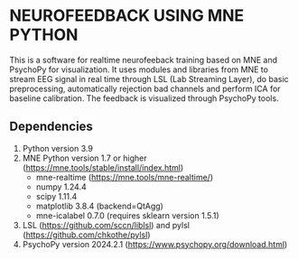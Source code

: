 # NEUROFEEDBACK USING MNE PYTHON
This is a software for realtime neurofeeback training based on MNE and PsychoPy for visualization.
It uses modules and libraries from MNE to stream EEG signal in real time through LSL (Lab Streaming Layer), do basic preprocessing, 
automatically rejection bad channels and perform ICA for baseline calibration. The feedback is visualized through PsychoPy tools. 

## Dependencies
1. Python version 3.9 
2. MNE Python version 1.7 or higher (https://mne.tools/stable/install/index.html)
   + mne-realtime (https://mne.tools/mne-realtime/)
   + numpy             1.24.4
   + scipy             1.11.4
   + matplotlib        3.8.4 (backend=QtAgg)
   + mne-icalabel      0.7.0 (requires sklearn version 1.5.1)
3. LSL (https://github.com/sccn/liblsl) and pylsl (https://github.com/chkothe/pylsl)
4. PsychoPy version 2024.2.1 (https://www.psychopy.org/download.html)
